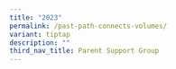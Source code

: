 ```yaml
---
title: "2023"
permalink: /past-path-connects-volumes/
variant: tiptap
description: ""
third_nav_title: Parent Support Group
---
```

